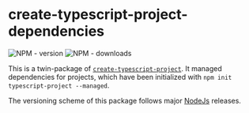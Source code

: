 # create-typescript-project-dependencies

![NPM - version](https://img.shields.io/npm/dw/create-typescript-project-dependencies.svg)
![NPM - downloads](https://img.shields.io/npm/v/create-typescript-project-dependencies.svg)

This is a twin-package of [`create-typescript-project`](https://www.npmjs.com/package/create-typescript-project). It managed dependencies for projects, which have been initialized with `npm init typescript-project --managed`.

The versioning scheme of this package follows major [NodeJs](https://nodejs.org) releases.

